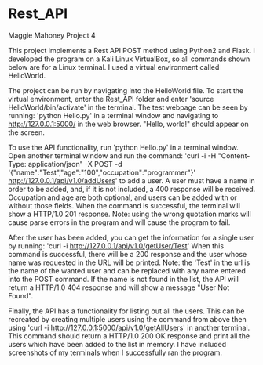 # Rest_API
Maggie Mahoney
Project 4

This project implements a Rest API POST method using Python2 and Flask. I developed the program on a Kali Linux VirtualBox, so all commands shown below are for a Linux terminal. I used a virtual environment called HelloWorld.

The project can be run by navigating into the HelloWorld file. To start the virtual environment, enter the Rest_API folder and enter 'source HelloWorld/bin/activate' in the terminal. The test webpage can be seen by running: 'python Hello.py' in a terminal window and navigating to http://127.0.0.1:5000/ in the web browser. "Hello, world!" should appear on the screen.

To use the API functionality, run 'python Hello.py' in a terminal window. Open another terminal window and run the command:
  'curl -i -H "Content-Type: application/json" -X POST -d '{"name":"Test","age":"100","occupation":"programmer"}' http://127.0.0.1/api/v1.0/addUsers'
 to add a user. A user must have a name in order to be added, and, if it is not included, a 400 response will be received. Occupation and age are both optional, and users can be added with or without those fields. When the command is successful, the terminal will show a HTTP/1.0 201 response. Note: using the wrong quotation marks will cause parse errors in the program and will cause the program to fail.

After the user has been added, you can get the information for a single user by running:
  'curl -i http://127.0.0.1/api/v1.0/getUser/Test'
When this command is successful, there will be a 200 response and the user whose name was requested in the URL will be printed. Note: the 'Test' in the url is the name of the wanted user and can be replaced with any name entered into the POST command. If the name is not found in the list, the API will return a HTTP/1.0 404 response and will show a message "User Not Found".

Finally, the API has a functionality for listing out all the users. This can be recreated by creating multiple users using the command from above then using
      'curl -i http://127.0.0.1:5000/api/v1.0/getAllUsers'
in another terminal. This command should return a HTTP/1.0 200 OK response and print all the users which have been added to the list in memory. I have included screenshots of my terminals when I successfully ran the program.
